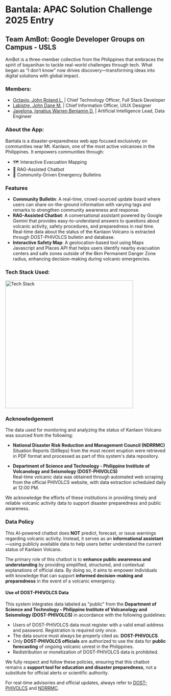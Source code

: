 # Bantala: APAC Solution Challenge 2025 Entry

## Team AmBot: Google Developer Groups on Campus - USLS
AmBot is a three-member collective from the Philippines that embraces the spirit of bayanihan to tackle real-world challenges through tech. What began as “I don’t know” now drives discovery—transforming ideas into digital solutions with global impact.
### Members:
- [Octavio, John Roland L.](https://www.linkedin.com/in/john-roland-octavio-3a2457323) | Chief Technology Officer, Full Stack Developer
- [Labistre, John Dane M.](https://www.linkedin.com/in/josh-dane-labistre-108405285/) | Chief Information Officer, UIUX Designer
- [Javelona, Ignatius Warren Benjamin D.](https://www.linkedin.com/in/ignatius-warren-benjamin-javelona-bab7272a4/ ) | Artificial Intelligence Lead, Data Engineer

### About the App:
Bantala is a disaster-preparedness web app focused exclusively on communities near Mt. Kanlaon, one of the most active volcanoes in the Philippines.
It empowers communities through:
- 🗺️ Interactive Evacuation Mapping
- 🤖 RAG-Assisted Chatbot
- 📰 Community-Driven Emergency Bulletins

### Features
- **Community Bulletin**: A real-time, crowd-sourced update board where users can share on-the-ground information with varying tags and remarks to strengthen community awareness and response.
- **RAG-Assisted Chatbot**: A conversational assistant powered by Google Gemini that provides easy-to-understand answers to questions about volcanic activity, safety procedures, and preparedness in real time. Real-time data about the status of the Kanlaon Volcano is extracted through DOST-PHIVOLCS bulletin and database.
- **Interactive Safety Map**: A geolocation-based tool using Maps Javascript and Places API that helps users identify nearby evacuation centers and safe zones outside of the 6km Permanent Danger Zone radius, enhancing decision-making during volcanic emergencies.

### Tech Stack Used:
<img align="center" alt="Tech Stack" width="400" src="https://i.imgur.com/71PaBpo.png">

### Acknowledgement
The data used for monitoring and analyzing the status of Kanlaon Volcano was sourced from the following:

- **National Disaster Risk Reduction and Management Council (NDRRMC)**  
  Situation Reports (SitReps) from the most recent eruption were retrieved in PDF format and processed as part of this system's data repository.

- **Department of Science and Technology - Philippine Institute of Volcanology and Seismology (DOST-PHIVOLCS)**  
  Real-time volcanic data was obtained through automated web scraping from the official PHIVOLCS website, with data extraction scheduled daily at 12:00 PM.

We acknowledge the efforts of these institutions in providing timely and reliable volcanic activity data to support disaster preparedness and public awareness.

### Data Policy
This AI-powered chatbot does **NOT** predict, forecast, or issue warnings regarding volcanic activity. Instead, it serves as an **informational assistant**—using publicly available data to help users better understand the current status of Kanlaon Volcano.

The primary role of this chatbot is to **enhance public awareness and understanding** by providing simplified, structured, and contextual explanations of official data. By doing so, it aims to empower individuals with knowledge that can support **informed decision-making and preparedness** in the event of a volcanic emergency.

#### Use of DOST-PHIVOLCS Data

This system integrates data labeled as "public" from the **Department of Science and Technology – Philippine Institute of Volcanology and Seismology (DOST-PHIVOLCS)** in accordance with the following guidelines:

- Users of DOST-PHIVOLCS data must register with a valid email address and password. Registration is required only once.
- The data source must always be properly cited as: **DOST-PHIVOLCS**.
- Only **DOST-PHIVOLCS officials** are authorized to use the data for **public forecasting** of ongoing volcanic unrest in the Philippines.
- Redistribution or monetization of DOST-PHIVOLCS data is prohibited.

We fully respect and follow these policies, ensuring that this chatbot remains a **support tool for education and disaster preparedness**, not a substitute for official alerts or scientific authority.

For real-time advisories and official updates, always refer to [DOST-PHIVOLCS](https://wovodat.phivolcs.dost.gov.ph/) and [NDRRMC](https://ndrrmc.gov.ph).
